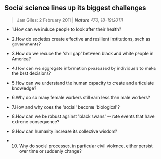 ## Social science lines up its biggest challenges

> Jam Giles: 2 February 2011 | ***Nature** 470, 18-19(2011)*

* 1.How can we induce people to look after their health?

* 2.How do societies create effective and resilient institutions, such as governments?

* 3.How do we reduce the 'shill gap' between black and white people in America?

* 4.How can we aggregate information possessed by individuals to make the best decisions?

* 5.How can we understand the human capacity to create and articulate knowledge?

* 6.Why do so many female workers still earn less than male workers?

* 7.How and why does the 'social' become 'biological'?

* 8.How can we be robust against 'black swans' -- rate events that have extreme consequence?

* 9.How can humanity increase its collective wisdom?

* 10. Why do social processes, in particular civil violence, either persist over time or suddenly change?
